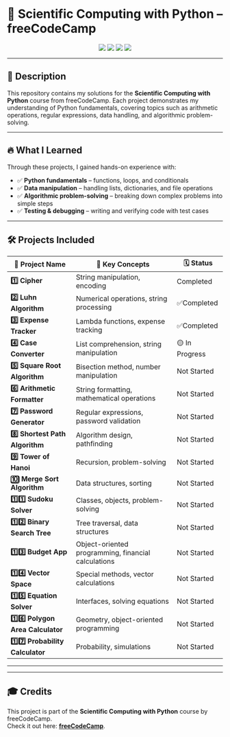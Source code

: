 # 🚀 Scientific Computing with Python – freeCodeCamp  

<p align="center">
  <img src="https://img.shields.io/badge/Python-3.10-blue?style=flat-square" />
  <img src="https://img.shields.io/badge/status-In%20Progress-yellow?style=flat-square" />
  <img src="https://img.shields.io/badge/contributions-welcome-orange?style=flat-square" />
  <img src="https://img.shields.io/badge/Made_with-%E2%9D%A4-red?style=flat-square" />
</p>

---

## 📌 Description  
This repository contains my solutions for the **Scientific Computing with Python** course from freeCodeCamp. Each project demonstrates my understanding of Python fundamentals, covering topics such as arithmetic operations, regular expressions, data handling, and algorithmic problem-solving.  

---

## 🔥 What I Learned  
Through these projects, I gained hands-on experience with:  
- ✅ **Python fundamentals** – functions, loops, and conditionals  
- ✅ **Data manipulation** – handling lists, dictionaries, and file operations  
- ✅ **Algorithmic problem-solving** – breaking down complex problems into simple steps  
- ✅ **Testing & debugging** – writing and verifying code with test cases  

---

## 🛠 Projects Included  
| 🚀 **Project Name** | 📌 **Key Concepts** | 🗓️ **Status** |
|---------------------|---------------------|----------------|
| **1️⃣ Cipher** | String manipulation, encoding | Completed |
| **2️⃣ Luhn Algorithm** | Numerical operations, string processing | ✅Completed |
| **3️⃣ Expense Tracker** | Lambda functions, expense tracking | ✅Completed |
| **4️⃣ Case Converter** | List comprehension, string manipulation | 🟡 In Progress |
| **5️⃣ Square Root Algorithm** | Bisection method, number manipulation | Not Started |
| **6️⃣ Arithmetic Formatter** | String formatting, mathematical operations | Not Started |
| **7️⃣ Password Generator** | Regular expressions, password validation | Not Started |
| **8️⃣ Shortest Path Algorithm** | Algorithm design, pathfinding | Not Started |
| **9️⃣ Tower of Hanoi** | Recursion, problem-solving | Not Started |
| **🔟 Merge Sort Algorithm** | Data structures, sorting | Not Started |
| **1️⃣1️⃣ Sudoku Solver** | Classes, objects, problem-solving | Not Started |
| **1️⃣2️⃣ Binary Search Tree** | Tree traversal, data structures | Not Started |
| **1️⃣3️⃣ Budget App** | Object-oriented programming, financial calculations | Not Started |
| **1️⃣4️⃣ Vector Space** | Special methods, vector calculations | Not Started |
| **1️⃣5️⃣ Equation Solver** | Interfaces, solving equations | Not Started |
| **1️⃣6️⃣ Polygon Area Calculator** | Geometry, object-oriented programming | Not Started |
| **1️⃣7️⃣ Probability Calculator** | Probability, simulations | Not Started |
---

<!--
⏳
## 📊 GitHub Stats  
<p align="center">
  <img src="https://github-readme-stats.vercel.app/api?username=hector-022b&show_icons=true&theme=tokyonight" />
  <br />
  <img src="https://github-readme-stats.vercel.app/api/top-langs/?username=hector-022b&layout=compact&theme=tokyonight" />
</p>
-->

---

## 🎓 Credits  
This project is part of the **Scientific Computing with Python** course by freeCodeCamp.  
Check it out here: **[freeCodeCamp](https://www.freecodecamp.org/learn/scientific-computing-with-python/)**.  
